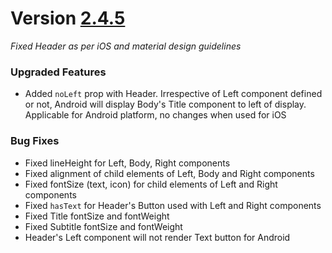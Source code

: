 # Version [2.4.5](https://github.com/GeekyAnts/NativeBase/releases/tag/v2.4.5)



*Fixed Header as per iOS and material design guidelines*

### Upgraded Features

*	Added `noLeft` prop with Header. Irrespective of Left component defined or not, Android will display Body's Title component to left of display. Applicable for Android platform, no changes when used for iOS


### Bug Fixes
*   Fixed lineHeight for Left, Body, Right components
*   Fixed alignment of child elements of Left, Body and Right components
*   Fixed fontSize (text, icon) for child elements of Left and Right components
*   Fixed `hasText` for Header's Button used with Left and Right components
*   Fixed Title fontSize and fontWeight
*   Fixed Subtitle fontSize and fontWeight
*   Header's Left component will not render Text button for Android   
